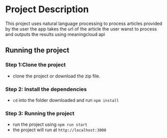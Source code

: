 # Project Description

This project uses natural language processing to process articles provided by the user
the app takes the url of the article the user wanst to process and outputs the results using meaningcloud api


## Running the project

### Step 1:Clone the project
- clone the project or download the zip file.

### Step 2: Install the dependencies
- `cd` into the folder downloaded and run `npm install`

### Step 3: Running the project
- run the project using `npm run start`
- the project will run at `http://localhost:3000`

